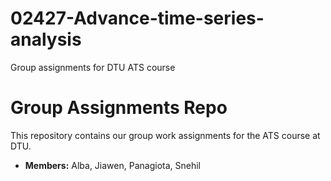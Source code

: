 # 02427-Advance-time-series-analysis
Group assignments for DTU ATS course 

# Group Assignments Repo

This repository contains our group work assignments for the ATS course at DTU.
- **Members:** Alba, Jiawen, Panagiota, Snehil
